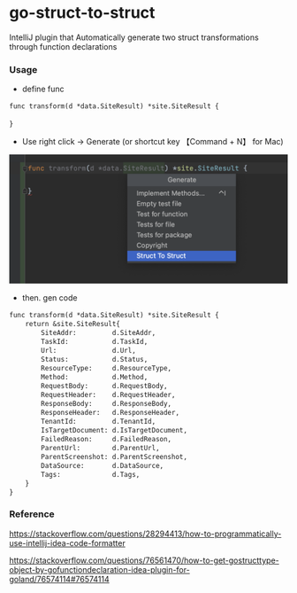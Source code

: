 # go-struct-to-struct

IntelliJ plugin that Automatically generate two struct transformations through function declarations

### Usage

- define func

```
func transform(d *data.SiteResult) *site.SiteResult {

}
```

- Use right click -> Generate (or shortcut key 【Command + N】 for Mac)

![](images/demo-1.png)

- then. gen code

```
func transform(d *data.SiteResult) *site.SiteResult {
	return &site.SiteResult{
		SiteAddr:         d.SiteAddr,
		TaskId:           d.TaskId,
		Url:              d.Url,
		Status:           d.Status,
		ResourceType:     d.ResourceType,
		Method:           d.Method,
		RequestBody:      d.RequestBody,
		RequestHeader:    d.RequestHeader,
		ResponseBody:     d.ResponseBody,
		ResponseHeader:   d.ResponseHeader,
		TenantId:         d.TenantId,
		IsTargetDocument: d.IsTargetDocument,
		FailedReason:     d.FailedReason,
		ParentUrl:        d.ParentUrl,
		ParentScreenshot: d.ParentScreenshot,
		DataSource:       d.DataSource,
		Tags:             d.Tags,
	}
}
```



### Reference


https://stackoverflow.com/questions/28294413/how-to-programmatically-use-intellij-idea-code-formatter

https://stackoverflow.com/questions/76561470/how-to-get-gostructtype-object-by-gofunctiondeclaration-idea-plugin-for-goland/76574114#76574114
